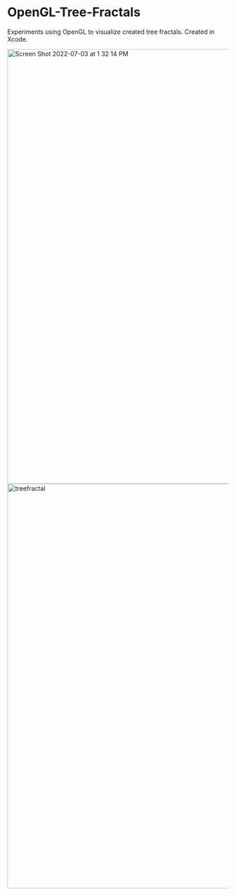 # OpenGL-Tree-Fractals
Experiments using OpenGL to visualize created tree fractals. Created in Xcode.

<img width="988" alt="Screen Shot 2022-07-03 at 1 32 14 PM" src="https://user-images.githubusercontent.com/57970967/177056322-0aceae6b-e0a1-42ab-b36a-e9bc91ad71e3.png">

<img width="920" alt="treefractal" src="https://user-images.githubusercontent.com/57970967/177056340-e3eb11be-ecd6-49eb-844e-d4ea088549a8.png">
